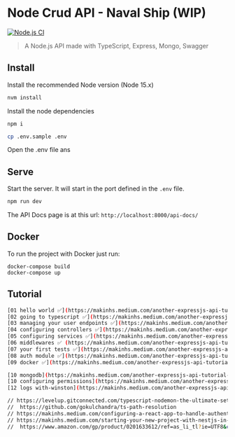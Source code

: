 # Node Crud API - Naval Ship (WIP)

[![Node.js CI](https://github.com/chepetime/node-express-nodemon-ts-swagger-setup/actions/workflows/node.js.yml/badge.svg)](https://github.com/chepetime/node-express-nodemon-ts-swagger-setup/actions/workflows/node.js.yml)

> A Node.js API made with TypeScript, Express, Mongo, Swagger

## Install

Install the recommended Node version (Node 15.x)

```sh
nvm install
```

Install the node dependencies

```sh
npm i
```

```sh
cp .env.sample .env
```

Open the .env file ans

## Serve

Start the server. It will start in the port defined in the `.env` file.

```sh
npm run dev
```

The API Docs page is at this url: `http://localhost:8000/api-docs/`

## Docker

To run the project with Docker just run:

```
docker-compose build
docker-compose up
```

## Tutorial

```sh
[01 hello world ✅](https://makinhs.medium.com/another-expressjs-api-tutorial-for-2020-part-01-hello-world-969d3280d4c0)
[02 going to typescript ✅](https://makinhs.medium.com/another-expressjs-api-tutorial-for-2020-part-02-going-to-typescript-1bb574c8d12b)
[03 managing your user endpoints ✅](https://makinhs.medium.com/another-expressjs-api-tutorial-for-2020-part-03-managing-your-user-endpoints-e5e8f1e9741d)
[04 configuring controllers ✅](https://makinhs.medium.com/another-expressjs-api-tutorial-for-2020-part-04-configuring-controllers-f748d2477295)
[05 configuring services ✅](https://makinhs.medium.com/another-expressjs-api-tutorial-for-2020-part-05-configuring-services-2fb8c64a437c)
[06 middlewares ✅ (https://makinhs.medium.com/another-expressjs-api-tutorial-for-2020-part-06-middlewares-5b7102e58179)
[07 your first tests ✅](https://makinhs.medium.com/another-expressjs-api-tutorial-for-2020-part-07-your-first-tests-f2f6a7ec9ebf)
[08 auth module ✅](https://makinhs.medium.com/another-expressjs-api-tutorial-for-2020-part-08-auth-module-fa896463c216)
[09 docker ✅](https://makinhs.medium.com/another-expressjs-api-tutorial-for-2020-part-09-docker-eebfe31b2bf4)

[10 mongodb](https://makinhs.medium.com/another-expressjs-api-tutorial-for-2020-part-10-mongodb-1a5552952ea)
[10 configuring permissions](https://makinhs.medium.com/another-expressjs-api-tutorial-for-2020-part-10-configuring-permissions-3d93d7446456)
[12 logs with-winston](https://makinhs.medium.com/another-expressjs-api-tutorial-for-2020-part-12-logs-with-winston-df1a20357454)

// https://levelup.gitconnected.com/typescript-nodemon-the-ultimate-setup-7200aa60cc8b
//  https://github.com/gokulchandra/ts-path-resolution
// https://makinhs.medium.com/configuring-a-react-app-to-handle-authentication-without-redux-with-hooks-4424e9c30d73
// https://makinhs.medium.com/starting-your-new-project-with-nestjs-in-2021-df997815c740
//  https://www.amazon.com/gp/product/0201633612/ref=as_li_tl?ie=UTF8&camp=1789&creative=9325&creativeASIN=0201633612&linkCode=as2&tag=makinhappen0e-20&- linkId=1ff6f2bb4e423691fb7d52944705a0e9
```
